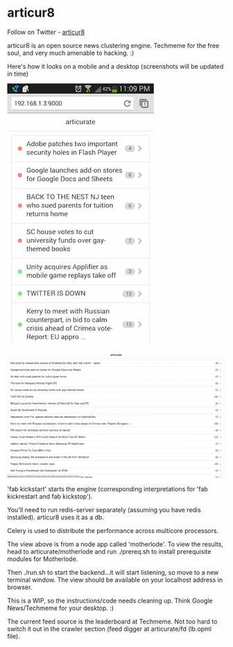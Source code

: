 articur8
========

Follow on Twitter - [articur8](http://twitter.com/articur8) 

articur8 is an open source news clustering engine. Techmeme for the free soul, and very much amenable to hacking. :)


Here's how it looks on a mobile and a desktop (screenshots will be updated in time)

![articur8 on mobile](/images/articurate_mobile.png)

![articur8 on desktop](/images/articur8_screenshot_desktop.png)

'fab kickstart' starts the engine (corresponding interpretations for 'fab kickrestart and fab kickstop').

You'll need to run redis-server separately (assuming you have redis installed). articur8 uses it as a db.

Celery is used to distribute the performance across multicore processors. 

The view above is from a node app called 'motherlode'. To view the results, head to articurate/motherlode and run ./prereq.sh to install prerequisite modules for Motherlode.

Then ./run.sh to start the backend...it will start listening, so move to a new terminal window. The view should be available on your localhost address in browser.

This is a WIP, so the instructions/code needs cleaning up. Think Google News/Techmeme for your desktop. :) 

The current feed source is the leaderboard at Techmeme. Not too hard to switch it out in the crawler section (feed digger at articurate/fd (lb.opml file). 

